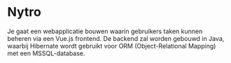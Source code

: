 # Nytro
Je gaat een webapplicatie bouwen waarin gebruikers taken kunnen beheren via een Vue.js frontend. De backend zal worden gebouwd in Java, waarbij Hibernate wordt gebruikt voor ORM (Object-Relational Mapping) met een MSSQL-database.

